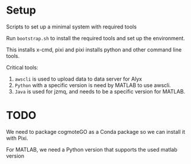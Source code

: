 # Setup

Scripts to set up a minimal system with required tools

Run `bootstrap.sh` to install the required tools and set up the environment.

This installs x-cmd, pixi and pixi installs python and other command line tools.

Critical tools:

1. `awscli` is used to upload data to data server for Alyx
2. `Python` with a specific version is need by MATLAB to use awscli.
3. `Java` is used for jzmq, and needs to be a specific version for MATLAB.

# TODO

We need to package cogmoteGO as a Conda package so we can install it with Pixi.

For MATLAB, we need a Python version that supports the used matlab version
